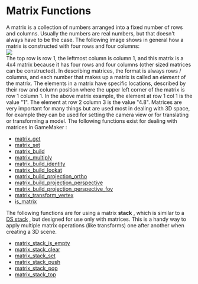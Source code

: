 # Matrix Functions

A matrix is a collection of numbers arranged into a fixed number of rows
and columns. Usually the numbers are real numbers, but that doesn't
always have to be the case. The following image shows in general how a
matrix is constructed with four rows and four columns:  
![](https://gms.magecorn.com/Manual/assets/Images/Scripting_Reference/GML/Reference/Maths/Matrix_Example.png)  
The top row is row 1, the leftmost column is column 1, and this matrix
is a 4x4 matrix because it has four rows and four columns (other sized
matrices can be constructed). In describing matrices, the format is
always rows / columns, and each number that makes up a matrix is called
an *element* of the matrix. The elements in a matrix have specific
locations, described by their row and column position where the upper
left corner of the matrix is row 1 column 1. In the above matrix
example, the element at row 1 col 1 is the value "1". The element at row
2 column 3 is the value "4.8". Matrices are very important for many
things but are used most in dealing with 3D space, for example they can
be used for setting the camera view or for translating or transforming a
model. The following functions exist for dealing with matrices in
GameMaker :

-   [matrix_get](matrix_get)
-   [matrix_set](matrix_set)
-   [matrix_build](matrix_build)
-   [matrix_multiply](matrix_multiply)
-   [matrix_build_identity](matrix_build_identity)
-   [matrix_build_lookat](matrix_build_lookat)
-   [matrix_build_projection_ortho](matrix_build_projection_ortho)
-   [matrix_build_projection_perspective](matrix_build_projection_perspective)
-   [matrix_build_projection_perspective_fov](matrix_build_projection_perspective_fov)
-   [matrix_transform_vertex](matrix_transform_vertex)
-   [is_matrix](../../Variable_Functions/is_matrix)

The following functions are for using a matrix **stack** , which is
similar to a [DS stack](../../Data_Structures/DS_Stacks/DS_Stacks) ,
but designed for use only with matrices. This is a handy way to apply
multiple matrix operations (like transforms) one after another when
creating a 3D scene.

-   [matrix_stack_is_empty](matrix_stack_is_empty)
-   [matrix_stack_clear](matrix_stack_clear)
-   [matrix_stack_set](matrix_stack_set)
-   [matrix_stack_push](matrix_stack_push)
-   [matrix_stack_pop](matrix_stack_pop)
-   [matrix_stack_top](matrix_stack_top)
